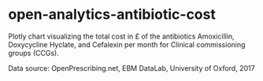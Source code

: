 # open-analytics-antibiotic-cost

Plotly chart visualizing the total cost in £ of the antibiotics Amoxicillin, Doxycycline Hyclate, and Cefalexin per month for Clinical commissioning groups (CCGs).

Data source: OpenPrescribing.net, EBM DataLab, University of Oxford, 2017


